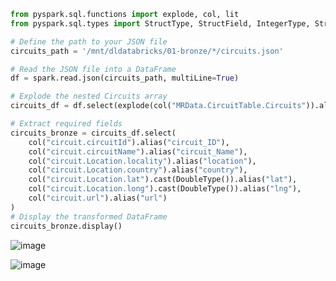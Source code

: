 ````PYTHON
from pyspark.sql.functions import explode, col, lit
from pyspark.sql.types import StructType, StructField, IntegerType, StringType, DoubleType

# Define the path to your JSON file
circuits_path = '/mnt/dldatabricks/01-bronze/*/circuits.json'

# Read the JSON file into a DataFrame
df = spark.read.json(circuits_path, multiLine=True)

# Explode the nested Circuits array
circuits_df = df.select(explode(col("MRData.CircuitTable.Circuits")).alias("circuit"))

# Extract required fields
circuits_bronze = circuits_df.select(
    col("circuit.circuitId").alias("circuit_ID"),
    col("circuit.circuitName").alias("circuit_Name"),
    col("circuit.Location.locality").alias("location"),
    col("circuit.Location.country").alias("country"),
    col("circuit.Location.lat").cast(DoubleType()).alias("lat"),
    col("circuit.Location.long").cast(DoubleType()).alias("lng"),
    col("circuit.url").alias("url")
)
# Display the transformed DataFrame
circuits_bronze.display()

`````
![image](https://github.com/user-attachments/assets/70f1fae6-4804-4214-a25d-53f91b521886)

![image](https://github.com/user-attachments/assets/4c47cccf-a488-4bd7-96c2-83728d17a02d)
